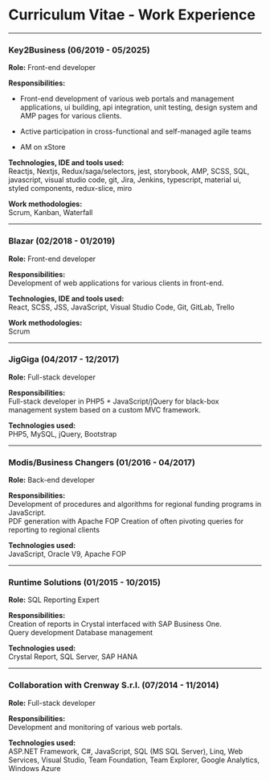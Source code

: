 # Curriculum Vitae - Work Experience

---

### Key2Business (06/2019 - 05/2025)  
**Role:** Front-end developer  

**Responsibilities:**  
- Front-end development of various web portals and management applications, ui building, api integration, unit testing, design system and AMP pages for various clients.

- Active participation in cross-functional and self-managed agile teams

- AM on xStore

**Technologies, IDE and tools used:**  
Reactjs, Nextjs, Redux/saga/selectors, jest, storybook, AMP, SCSS, SQL, javascript, visual studio code, git, Jira, Jenkins, typescript, material ui, styled components, redux-slice, miro

**Work methodologies:**  
Scrum, Kanban, Waterfall

---

### Blazar (02/2018 - 01/2019)  
**Role:** Front-end developer  

**Responsibilities:**  
Development of web applications for various clients in front-end.

**Technologies, IDE and tools used:**  
React, SCSS, JSS, JavaScript, Visual Studio Code, Git, GitLab, Trello

**Work methodologies:**  
Scrum

---

### JigGiga (04/2017 - 12/2017)  
**Role:** Full-stack developer  

**Responsibilities:**  
Full-stack developer in PHP5 + JavaScript/jQuery for black-box management system based on a custom MVC framework.

**Technologies used:**  
PHP5, MySQL, jQuery, Bootstrap

---

### Modis/Business Changers (01/2016 - 04/2017)  
**Role:** Back-end developer  

**Responsibilities:**  
Development of procedures and algorithms for regional funding programs in JavaScript.  
PDF generation with Apache FOP
Creation of often pivoting queries for reporting to regional clients

**Technologies used:**  
JavaScript, Oracle V9, Apache FOP

---

### Runtime Solutions (01/2015 - 10/2015)  
**Role:** SQL Reporting Expert  

**Responsibilities:**  
Creation of reports in Crystal interfaced with SAP Business One.  
Query development
Database management

**Technologies used:**  
Crystal Report, SQL Server, SAP HANA

---

### Collaboration with Crenway S.r.l. (07/2014 - 11/2014)  
**Role:** Full-stack developer  

**Responsibilities:**  
Development and monitoring of various web portals.

**Technologies used:**  
ASP.NET Framework, C#, JavaScript, SQL (MS SQL Server), Linq, Web Services, Visual Studio, Team Foundation, Team Explorer, Google Analytics, Windows Azure
